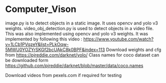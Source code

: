 # Computer_Vison

image.py is to detect objects in a static image. It uses opencv and  yolo v3 weights.
video_obj_detection.py is used to detect objects in a video file. This was also implemented using opencv and  yolo v3 weights.
It was implemented by following this video : https://www.youtube.com/watch?v=1LCb1PVqzeY&list=PLkOqw-5MWU0YOZYrSKGf2bcUAkC8k0BPF&index=113 
Download weights and cfg from  https://pjreddie.com/darknet/yolo/
Class names for coco dataset can be downloaded form https://github.com/pjreddie/darknet/blob/master/data/coco.names

Download videos from pexels.com if required for testing
